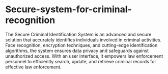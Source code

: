 # Secure-system-for-criminal-recognition
The Secure Criminal Identification System is an advanced and secure
solution that accurately identifies individuals involved in criminal activities. Face recognition, encryption techniques, and cutting-edge
identification algorithms, the system ensures data privacy and
safeguards against unauthorized access. With an user interface, it empowers law enforcement personnel to efficiently search, update, and
retrieve criminal records for effective law enforcement. 
